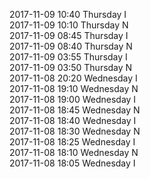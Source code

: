 2017-11-09 10:40 Thursday  I  
2017-11-09 10:10 Thursday  N  
2017-11-09 08:45 Thursday  I  
2017-11-09 08:40 Thursday  N  
2017-11-09 03:55 Thursday  I  
2017-11-09 03:50 Thursday  N  
2017-11-08 20:20 Wednesday  I  
2017-11-08 19:10 Wednesday  N  
2017-11-08 19:00 Wednesday  I  
2017-11-08 18:45 Wednesday  N  
2017-11-08 18:40 Wednesday  I  
2017-11-08 18:30 Wednesday  N  
2017-11-08 18:25 Wednesday  I  
2017-11-08 18:10 Wednesday  N  
2017-11-08 18:05 Wednesday  I  
